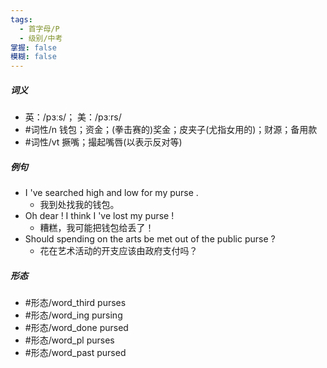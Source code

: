 ```yaml
---
tags:
  - 首字母/P
  - 级别/中考
掌握: false
模糊: false
---
```

##### 词义
- 英：/pɜːs/； 美：/pɜːrs/
- #词性/n  钱包；资金；(拳击赛的)奖金；皮夹子(尤指女用的)；财源；备用款
- #词性/vt  撅嘴；撮起嘴唇(以表示反对等)
##### 例句
- I 've searched high and low for my purse .
	- 我到处找我的钱包。
- Oh dear ! I think I 've lost my purse !
	- 糟糕，我可能把钱包给丢了！
- Should spending on the arts be met out of the public purse ?
	- 花在艺术活动的开支应该由政府支付吗？
##### 形态
- #形态/word_third purses
- #形态/word_ing pursing
- #形态/word_done pursed
- #形态/word_pl purses
- #形态/word_past pursed
